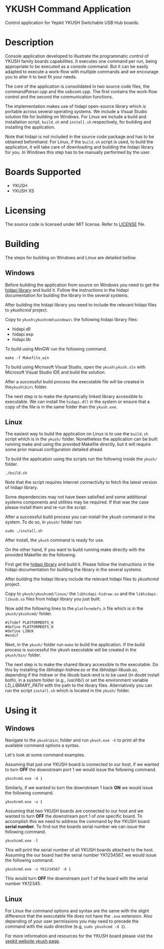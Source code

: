 # YKUSH Command Application


Control application for Yepkit YKUSH Switchable USB Hub boards.


Description
===========

Console application developed to illustrate the programmatic control of YKUSH family boards capabilities.
It executes one command per run, being appropriate to be executed as a console command.
But it can be easily adapted to execute a work-flow with multiple commands and we encourage you to alter it to best fit your needs.

The core of the application is consolidated in two source code files, the *commandParser.cpp* and the *usbcom.cpp*.
The first contains the work-flow control and the second the communication functions.

The implementation makes use of hidapi open-source library which is portable across several operating systems.
We include a Visual Studio solution file for building on Windows. For Linux we include a build and installation script, `build.sh` and `install.sh` respectively, for building and installing the application. 

Note that hidapi is not included in the source code package and has to be obtained beforehand. For Linux, if the
`build.sh` script is used, to build the application, it will take care of downloading and building the hidapi library for you. In Windows this step has to
be manually performed by the user.


Boards Supported
================
- YKUSH
- YKUSH XS


Licensing
=========

The source code is licensed under MIT license. 
Refer to [LICENSE](LICENSE.md) file.


Building
========

The steps for building on Windows and Linux are detailed bellow.

Windows
-------

Before building the application from source on Windows you need to get the [hidapi library](http://www.signal11.us/oss/hidapi/) and build it.
Follow the instructions in the hidapi documentation for building the library in the several systems. 

After building the hidapi library you need to include the relevant hidapi files to *ykushcmd* project. 

Copy to `ykush\ykushcmd\windows\` the following hidapi library files:
- hidapi.dll
- hidapi.exp
- hidapi.lib


To build using MinGW run the following command.

```
make -f Makefile_win
```

To build using Microsoft Visual Studio, open the `ykush\ykush.sln` with Microsoft Visual Studio IDE and build the solution.

After a successful build process the executable file will be created in the`ykush\bin\` folder.

The next step is to make the dynamically linked library accessible to executable.
We can install the `hidapi.dll` in the system or ensure that a copy of the file is in the same folder than the `ykush.exe`.


Linux
-----

The easiest way to build the application on Linux is to use the `build.sh` script which is in the `ykush/` folder.
Nonetheless the application can be built running make and using the provided Makefile directly, but it will require
some prior manual configuration detailed ahead. 

To build the application using the scripts run the following inside the `ykush/` folder.
```
./build.sh
```
Note that the script requires Internet connectivity to fetch the latest version of hidapi library.

Some dependencies may not have been satisfied and some additional systems components and utilities may be required.
If that was the case please install them and re-run the script. 

After a successful build process you can install the ykush command in the system. To do so, in `ykush/` folder run:
```
sudo ./install.sh
```

After install, the `ykush` command is ready for use.


On the other hand, if you want to build running make directly with the provided Makefile do the following.

First get the [hidapi library](http://www.signal11.us/oss/hidapi/) and build it.
Please follow the instructions in the hidapi documentation for building the library in the several systems. 

After building the hidapi library include the relevant hidapi files to *ykushcmd* project. 

Copy to `ykush/ykushcmd/linux/` the `libhidapi-hidraw.so` and the `libhidapi-libusb.so` files from hidapi library you
just built.

Now add the following lines to the `platformdefs.h` file which is in the `ykush/ykushcmd/` folder.
```
#ifndef PLATFORMDEFS_H
#define PLATFORMDEFS_H
#define LINUX
#endif
```


Next, in the `ykush/` folder run `make` to build the application.
If the build process is successful the ykush executable will be created in the `ykush/bin/` folder.

The next step is to make the shared library accessible to the executable.
Do this by installing the *libhidapi-hidraw.so* or the *libhidapi-libusb.so*, depending if the hidraw or the libusb back-end is to be used (in doubt install both), in a system folder (e.g., /usr/lib/) or set the environment variable *LD_LIBRARY_PATH* with the path to the library files. 
Alternatively you can run the script `install.sh` which is located in the `ykush/` folder.


Using it
========

Windows
-------
Navigate to the `ykush\bin\` folder and run `ykush.exe -h` to print all the available command options a syntax.

Let's look at some command examples.

Assuming that just one YKUSH board is connected to our host, if we wanted to turn **OFF** the downstream port 1 we would issue the following command.
```
ykushcmd.exe -d 1
```

Similarly, if we wanted to turn the downstream 1 back **ON** we would issue the following command.
```
ykushcmd.exe -u 1
```

Assuming that two YKUSH boards are connected to our host and we wanted to turn **OFF** the downstream port 1 of one specific board. 
To accomplish this we need to address the command by the YKUSH board **serial number**. 
To find out the boards serial number we can issue the following command.
```
ykushcmd.exe -l
```
This will print the serial number of all YKUSH boards attached to the host.
Assuming the our board had the serial number YK1234567, we would issue the following command.
```
ykushcmd.exe -s YK1234567 -d 1
```
This would turn **OFF** the downstream port 1 of the board with the serial number YK12345.


Linux
-----
For Linux the command options and syntax are the same with the slight difference that the executable file does not have the `.exe` extension.
Also depending of your user permissions you may need to precede the command with the *sudo* directive (e.g, `sudo ykushcmd -d 1`).


For more information and resources for the YKUSH board please visit the [yepkit website ykush page](https://www.yepkit.com/products/ykush).









